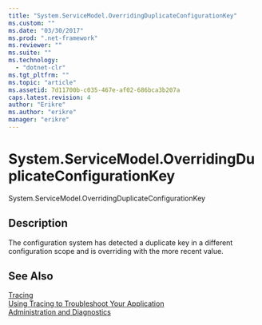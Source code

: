 ```yaml
---
title: "System.ServiceModel.OverridingDuplicateConfigurationKey"
ms.custom: ""
ms.date: "03/30/2017"
ms.prod: ".net-framework"
ms.reviewer: ""
ms.suite: ""
ms.technology: 
  - "dotnet-clr"
ms.tgt_pltfrm: ""
ms.topic: "article"
ms.assetid: 7d11700b-c035-467e-af02-686bca3b207a
caps.latest.revision: 4
author: "Erikre"
ms.author: "erikre"
manager: "erikre"
---
```

# System.ServiceModel.OverridingDuplicateConfigurationKey
System.ServiceModel.OverridingDuplicateConfigurationKey  
  
## Description  
 The configuration system has detected a duplicate key in a different configuration scope and is overriding with the more recent value.  
  
## See Also  
 [Tracing](../../../../../docs/framework/wcf/diagnostics/tracing/index.md)   
 [Using Tracing to Troubleshoot Your Application](../../../../../docs/framework/wcf/diagnostics/tracing/using-tracing-to-troubleshoot-your-application.md)   
 [Administration and Diagnostics](../../../../../docs/framework/wcf/diagnostics/index.md)
